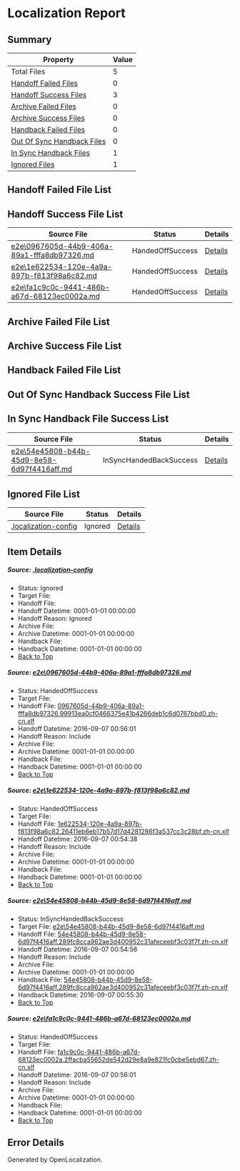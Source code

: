# <a name='report-top'></a> Localization Report

## Summary
 Property | Value 
 -------- | ----- 
 Total Files | 5
[ Handoff Failed Files ](#handoff-failed-list)| 0
[ Handoff Success Files ](#handoff-success-list)| 3
[ Archive Failed Files ](#archive-failed-list)| 0
[ Archive Success Files ](#archive-success-list)| 0
[ Handback Failed Files ](#handback-failed-list)| 0
[ Out Of Sync Handback Files ](#outofsync-handback-success-list)| 0
[ In Sync Handback Files ](#insync-handback-success-list)| 1
[ Ignored Files ](#ignored-list)| 1

## <a name='handoff-failed-list'></a> Handoff Failed File List

## <a name='handoff-success-list'></a> Handoff Success File List
 Source File | Status | Details 
 ----------- | ------ | ------- 
 [e2e\0967605d-44b9-406a-89a1-fffa8db97326.md](https://github.com/OpenLocalizationTestOrg/ol-test0/blob/7456d31cc723e507bdabf0ac5d86260925606fea/e2e/0967605d-44b9-406a-89a1-fffa8db97326.md) | HandedOffSuccess | [Details](#ce4ac08f745c439f5bad175f8ff10714ac5af80b1)
 [e2e\1e622534-120e-4a9a-897b-f813f98a6c82.md](https://github.com/OpenLocalizationTestOrg/ol-test0/blob/b99ac5d43af3f86acfcd10aad21568bef6e76b72/e2e/1e622534-120e-4a9a-897b-f813f98a6c82.md) | HandedOffSuccess | [Details](#7123fd91185970a0d1c0f33658026b38123e63a92)
 [e2e\fa1c9c0c-9441-486b-a67d-68123ec0002a.md](https://github.com/OpenLocalizationTestOrg/ol-test0/blob/7456d31cc723e507bdabf0ac5d86260925606fea/e2e/fa1c9c0c-9441-486b-a67d-68123ec0002a.md) | HandedOffSuccess | [Details](#84b963aefb0349c07b7233f1c88923591f5e66b94)

## <a name='archive-failed-list'></a> Archive Failed File List

## <a name='archive-success-list'></a> Archive Success File List

## <a name='handback-failed-list'></a> Handback Failed File List

## <a name='outofsync-handback-success-list'></a> Out Of Sync Handback Success File List

## <a name='insync-handback-success-list'></a> In Sync Handback File Success List
 Source File | Status | Details 
 ----------- | ------ | ------- 
 [e2e\54e45808-b44b-45d9-8e58-6d97f4416aff.md](https://github.com/OpenLocalizationTestOrg/ol-test0/blob/7f08f72d32c09e57e156145056ddd1ac1ce6384c/e2e/54e45808-b44b-45d9-8e58-6d97f4416aff.md) | InSyncHandedBackSuccess | [Details](#598997d14bf6b1f59b3ed01891a522017bd350983)

## <a name='ignored-list'></a> Ignored File List
 Source File | Status | Details 
 ----------- | ------ | ------- 
 [.localization-config](https://github.com/OpenLocalizationTestOrg/ol-test0/blob/7456d31cc723e507bdabf0ac5d86260925606fea/.localization-config) | Ignored | [Details](#3d4f252ac210baf56311d7e97dcc2db10974dbd20)

## Item Details
##### <a name='3d4f252ac210baf56311d7e97dcc2db10974dbd20'></a> Source: [.localization-config](https://github.com/OpenLocalizationTestOrg/ol-test0/blob/7456d31cc723e507bdabf0ac5d86260925606fea/.localization-config)
* Status: Ignored
* Target File: 
* Handoff File: 
* Handoff Datetime: 0001-01-01 00:00:00
* Handoff Reason: Ignored
* Archive File: 
* Archive Datetime: 0001-01-01 00:00:00
* Handback File: 
* Handback Datetime: 0001-01-01 00:00:00
* [Back to Top](#report-top)

##### <a name='ce4ac08f745c439f5bad175f8ff10714ac5af80b1'></a> Source: [e2e\0967605d-44b9-406a-89a1-fffa8db97326.md](https://github.com/OpenLocalizationTestOrg/ol-test0/blob/7456d31cc723e507bdabf0ac5d86260925606fea/e2e/0967605d-44b9-406a-89a1-fffa8db97326.md)
* Status: HandedOffSuccess
* Target File: 
* Handoff File: [0967605d-44b9-406a-89a1-fffa8db97326.99913ea0cf0466375e41b4266deb1c6d0767bbd0.zh-cn.xlf](https://github.com/OpenLocalizationTestOrg/ol-test0-handoff/blob/fa9e63f0883f81ccae070fe6a738ae887be48297/ol-handoff/OpenLocalizationTestOrg/ol-test0-zhcn/ci/ht/0967605d-44b9-406a-89a1-fffa8db97326.99913ea0cf0466375e41b4266deb1c6d0767bbd0.zh-cn.xlf)
* Handoff Datetime: 2016-09-07 00:56:01
* Handoff Reason: Include
* Archive File: 
* Archive Datetime: 0001-01-01 00:00:00
* Handback File: 
* Handback Datetime: 0001-01-01 00:00:00
* [Back to Top](#report-top)

##### <a name='7123fd91185970a0d1c0f33658026b38123e63a92'></a> Source: [e2e\1e622534-120e-4a9a-897b-f813f98a6c82.md](https://github.com/OpenLocalizationTestOrg/ol-test0/blob/b99ac5d43af3f86acfcd10aad21568bef6e76b72/e2e/1e622534-120e-4a9a-897b-f813f98a6c82.md)
* Status: HandedOffSuccess
* Target File: 
* Handoff File: [1e622534-120e-4a9a-897b-f813f98a6c82.26411eb6eb17b57d17d4281286f3a537cc3c28bf.zh-cn.xlf](https://github.com/OpenLocalizationTestOrg/ol-test0-handoff/blob/af0197f990170e2d3c5bc2c73eef2d1ea2a70ff9/ol-handoff/OpenLocalizationTestOrg/ol-test0-zhcn/ci/ht/1e622534-120e-4a9a-897b-f813f98a6c82.26411eb6eb17b57d17d4281286f3a537cc3c28bf.zh-cn.xlf)
* Handoff Datetime: 2016-09-07 00:54:38
* Handoff Reason: Include
* Archive File: 
* Archive Datetime: 0001-01-01 00:00:00
* Handback File: 
* Handback Datetime: 0001-01-01 00:00:00
* [Back to Top](#report-top)

##### <a name='598997d14bf6b1f59b3ed01891a522017bd350983'></a> Source: [e2e\54e45808-b44b-45d9-8e58-6d97f4416aff.md](https://github.com/OpenLocalizationTestOrg/ol-test0/blob/7f08f72d32c09e57e156145056ddd1ac1ce6384c/e2e/54e45808-b44b-45d9-8e58-6d97f4416aff.md)
* Status: InSyncHandedBackSuccess
* Target File: [e2e\54e45808-b44b-45d9-8e58-6d97f4416aff.md](https://github.com/OpenLocalizationTestOrg/ol-test0-zhcn/blob/d31354347fb5a1e28abbab9e5ea0b1ed0e33b12b/e2e/54e45808-b44b-45d9-8e58-6d97f4416aff.md)
* Handoff File: [54e45808-b44b-45d9-8e58-6d97f4416aff.289fc8cca962ae3d400952c31afeceebf3c03f7f.zh-cn.xlf](https://github.com/OpenLocalizationTestOrg/ol-test0-handoff/blob/fc7785c9f692cc6cb95e01cff941453909912b29/ol-handoff/OpenLocalizationTestOrg/ol-test0-zhcn/ci/ht/54e45808-b44b-45d9-8e58-6d97f4416aff.289fc8cca962ae3d400952c31afeceebf3c03f7f.zh-cn.xlf)
* Handoff Datetime: 2016-09-07 00:54:56
* Handoff Reason: Include
* Archive File: 
* Archive Datetime: 0001-01-01 00:00:00
* Handback File: [54e45808-b44b-45d9-8e58-6d97f4416aff.289fc8cca962ae3d400952c31afeceebf3c03f7f.zh-cn.xlf](https://github.com/OpenLocalizationTestOrg/ol-test0-handback/blob/6632cee450333c681fc5bed96797521859162a7d/ol-handback/OpenLocalizationTestOrg/ol-test0-zhcn/ci/ht/54e45808-b44b-45d9-8e58-6d97f4416aff.289fc8cca962ae3d400952c31afeceebf3c03f7f.zh-cn.xlf)
* Handback Datetime: 2016-09-07 00:55:30
* [Back to Top](#report-top)

##### <a name='84b963aefb0349c07b7233f1c88923591f5e66b94'></a> Source: [e2e\fa1c9c0c-9441-486b-a67d-68123ec0002a.md](https://github.com/OpenLocalizationTestOrg/ol-test0/blob/7456d31cc723e507bdabf0ac5d86260925606fea/e2e/fa1c9c0c-9441-486b-a67d-68123ec0002a.md)
* Status: HandedOffSuccess
* Target File: 
* Handoff File: [fa1c9c0c-9441-486b-a67d-68123ec0002a.2ffacba55652de542d29e8a9e821fc0cbe5ebd67.zh-cn.xlf](https://github.com/OpenLocalizationTestOrg/ol-test0-handoff/blob/fa9e63f0883f81ccae070fe6a738ae887be48297/ol-handoff/OpenLocalizationTestOrg/ol-test0-zhcn/ci/ht/fa1c9c0c-9441-486b-a67d-68123ec0002a.2ffacba55652de542d29e8a9e821fc0cbe5ebd67.zh-cn.xlf)
* Handoff Datetime: 2016-09-07 00:56:01
* Handoff Reason: Include
* Archive File: 
* Archive Datetime: 0001-01-01 00:00:00
* Handback File: 
* Handback Datetime: 0001-01-01 00:00:00
* [Back to Top](#report-top)


## Error Details

Generated by OpenLocalization.
